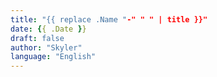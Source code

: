 ```yaml
---
title: "{{ replace .Name "-" " " | title }}"
date: {{ .Date }}
draft: false
author: "Skyler"
language: "English"
---
```


